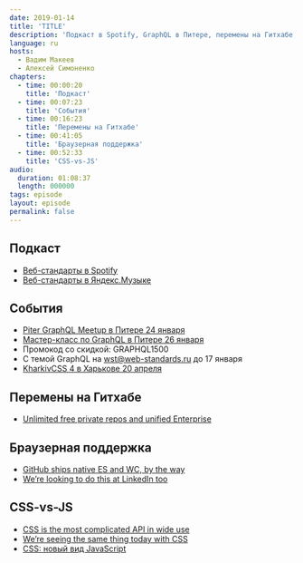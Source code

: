 ```yaml
---
date: 2019-01-14
title: 'TITLE'
description: 'Подкаст в Spotify, GraphQL в Питере, перемены на Гитхабе, браузерная поддержка, CSS-vs-JS.'
language: ru
hosts:
  - Вадим Макеев
  - Алексей Симоненко
chapters:
  - time: 00:00:20
    title: 'Подкаст'
  - time: 00:07:23
    title: 'События'
  - time: 00:16:23
    title: 'Перемены на Гитхабе'
  - time: 00:41:05
    title: 'Браузерная поддержка'
  - time: 00:52:33
    title: 'CSS-vs-JS'
audio:
  duration: 01:08:37
  length: 000000
tags: episode
layout: episode
permalink: false
---
```


## Подкаст

- [Веб-стандарты в Spotify](https://open.spotify.com/show/3rzAcADjpBpXt73L0epTjV)
- [Веб-стандарты в Яндекс.Музыке](https://music.yandex.ru/album/6245956)

## События

- [Piter GraphQL Meetup в Питере 24 января](https://wriketeam.timepad.ru/event/877048/)
- [Мастер-класс по GraphQL в Питере 26 января](https://graphql-course.ru/)
- Промокод со скидкой: GRAPHQL1500
- С темой GraphQL на wst@web-standards.ru до 17 января
- [KharkivCSS 4 в Харькове 20 апреля](http://kharkivcss.org/)

## Перемены на Гитхабе

- [Unlimited free private repos and unified Enterprise](https://blog.github.com/2019-01-07-new-year-new-github/)

## Браузерная поддержка

- [GitHub ships native ES and WC, by the way](https://twitter.com/mislav/status/1083063045360939013)
- [We’re looking to do this at LinkedIn too](https://twitter.com/scalvert/status/1083600041728663552)

## CSS-vs-JS

- [CSS is the most complicated API in wide use](https://twitter.com/cramforce/status/1082389621277892613)
- [We’re seeing the same thing today with CSS](https://twitter.com/tobie/status/1083316137826365442)
- [CSS: новый вид JavaScript](https://medium.com/p/ef0128aaaf12)
